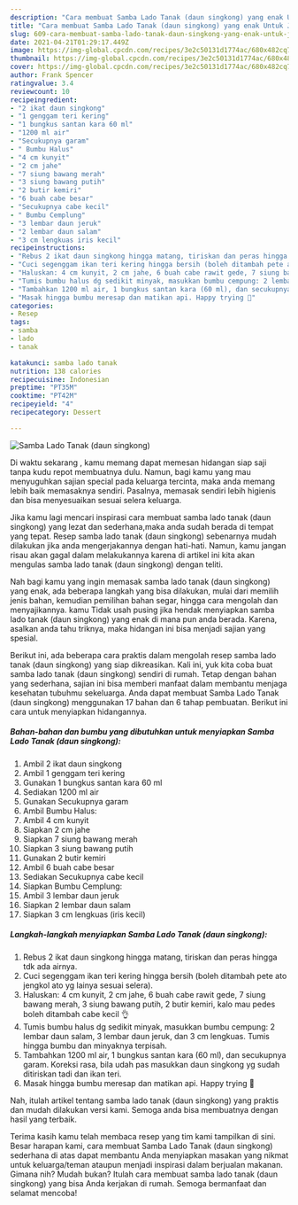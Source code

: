 ```yaml
---
description: "Cara membuat Samba Lado Tanak (daun singkong) yang enak Untuk Jualan"
title: "Cara membuat Samba Lado Tanak (daun singkong) yang enak Untuk Jualan"
slug: 609-cara-membuat-samba-lado-tanak-daun-singkong-yang-enak-untuk-jualan
date: 2021-04-21T01:29:17.449Z
image: https://img-global.cpcdn.com/recipes/3e2c50131d1774ac/680x482cq70/samba-lado-tanak-daun-singkong-foto-resep-utama.jpg
thumbnail: https://img-global.cpcdn.com/recipes/3e2c50131d1774ac/680x482cq70/samba-lado-tanak-daun-singkong-foto-resep-utama.jpg
cover: https://img-global.cpcdn.com/recipes/3e2c50131d1774ac/680x482cq70/samba-lado-tanak-daun-singkong-foto-resep-utama.jpg
author: Frank Spencer
ratingvalue: 3.4
reviewcount: 10
recipeingredient:
- "2 ikat daun singkong"
- "1 genggam teri kering"
- "1 bungkus santan kara 60 ml"
- "1200 ml air"
- "Secukupnya garam"
- " Bumbu Halus"
- "4 cm kunyit"
- "2 cm jahe"
- "7 siung bawang merah"
- "3 siung bawang putih"
- "2 butir kemiri"
- "6 buah cabe besar"
- "Secukupnya cabe kecil"
- " Bumbu Cemplung"
- "3 lembar daun jeruk"
- "2 lembar daun salam"
- "3 cm lengkuas iris kecil"
recipeinstructions:
- "Rebus 2 ikat daun singkong hingga matang, tiriskan dan peras hingga tdk ada airnya."
- "Cuci segenggam ikan teri kering hingga bersih (boleh ditambah pete ato jengkol ato yg lainya sesuai selera)."
- "Haluskan: 4 cm kunyit, 2 cm jahe, 6 buah cabe rawit gede, 7 siung bawang merah, 3 siung bawang putih, 2 butir kemiri, kalo mau pedes boleh ditambah cabe kecil 👌"
- "Tumis bumbu halus dg sedikit minyak, masukkan bumbu cempung: 2 lembar daun salam, 3 lembar daun jeruk, dan 3 cm lengkuas. Tumis hingga bumbu dan minyaknya terpisah."
- "Tambahkan 1200 ml air, 1 bungkus santan kara (60 ml), dan secukupnya garam. Koreksi rasa, bila udah pas masukkan daun singkong yg sudah ditiriskan tadi dan ikan teri."
- "Masak hingga bumbu meresap dan matikan api. Happy trying 🤗"
categories:
- Resep
tags:
- samba
- lado
- tanak

katakunci: samba lado tanak 
nutrition: 138 calories
recipecuisine: Indonesian
preptime: "PT35M"
cooktime: "PT42M"
recipeyield: "4"
recipecategory: Dessert

---
```



![Samba Lado Tanak (daun singkong)](https://img-global.cpcdn.com/recipes/3e2c50131d1774ac/680x482cq70/samba-lado-tanak-daun-singkong-foto-resep-utama.jpg)

Di waktu  sekarang , kamu memang dapat memesan hidangan siap saji tanpa kudu repot membuatnya dulu. Namun, bagi kamu yang mau menyuguhkan sajian special pada keluarga tercinta, maka anda memang lebih baik memasaknya sendiri. Pasalnya, memasak sendiri lebih higienis dan bisa menyesuaikan sesuai selera keluarga.

Jika kamu lagi mencari inspirasi cara membuat samba lado tanak (daun singkong) yang lezat dan sederhana,maka anda sudah berada di tempat yang tepat. Resep samba lado tanak (daun singkong)  sebenarnya mudah dilakukan jika anda mengerjakannya dengan hati-hati. Namun, kamu jangan risau akan gagal dalam melakukannya 
karena di artikel ini kita akan mengulas samba lado tanak (daun singkong) dengan teliti.  



Nah bagi kamu yang ingin memasak samba lado tanak (daun singkong) yang enak, ada beberapa langkah yang bisa dilakukan, mulai dari memilih jenis bahan, kemudian pemilihan bahan segar, hingga cara mengolah dan menyajikannya. kamu Tidak usah pusing jika hendak menyiapkan samba lado tanak (daun singkong) yang enak di mana pun anda berada. Karena, asalkan anda  tahu triknya, maka hidangan ini bisa menjadi sajian yang spesial.

Berikut ini, ada beberapa cara praktis  dalam mengolah resep samba lado tanak (daun singkong) yang siap dikreasikan. Kali ini, yuk kita coba buat samba lado tanak (daun singkong) sendiri di rumah. Tetap dengan bahan yang sederhana, sajian ini bisa memberi manfaat dalam membantu menjaga kesehatan tubuhmu sekeluarga. Anda dapat membuat Samba Lado Tanak (daun singkong) menggunakan 17 bahan dan 6 tahap pembuatan. Berikut ini cara untuk menyiapkan hidangannya.

<!--inarticleads1-->

##### Bahan-bahan dan bumbu yang dibutuhkan untuk menyiapkan Samba Lado Tanak (daun singkong):

1. Ambil 2 ikat daun singkong
1. Ambil 1 genggam teri kering
1. Gunakan 1 bungkus santan kara 60 ml
1. Sediakan 1200 ml air
1. Gunakan Secukupnya garam
1. Ambil  Bumbu Halus:
1. Ambil 4 cm kunyit
1. Siapkan 2 cm jahe
1. Siapkan 7 siung bawang merah
1. Siapkan 3 siung bawang putih
1. Gunakan 2 butir kemiri
1. Ambil 6 buah cabe besar
1. Sediakan Secukupnya cabe kecil
1. Siapkan  Bumbu Cemplung:
1. Ambil 3 lembar daun jeruk
1. Siapkan 2 lembar daun salam
1. Siapkan 3 cm lengkuas (iris kecil)




<!--inarticleads2-->

##### Langkah-langkah menyiapkan Samba Lado Tanak (daun singkong):

1. Rebus 2 ikat daun singkong hingga matang, tiriskan dan peras hingga tdk ada airnya.
1. Cuci segenggam ikan teri kering hingga bersih (boleh ditambah pete ato jengkol ato yg lainya sesuai selera).
1. Haluskan: 4 cm kunyit, 2 cm jahe, 6 buah cabe rawit gede, 7 siung bawang merah, 3 siung bawang putih, 2 butir kemiri, kalo mau pedes boleh ditambah cabe kecil 👌
1. Tumis bumbu halus dg sedikit minyak, masukkan bumbu cempung: 2 lembar daun salam, 3 lembar daun jeruk, dan 3 cm lengkuas. Tumis hingga bumbu dan minyaknya terpisah.
1. Tambahkan 1200 ml air, 1 bungkus santan kara (60 ml), dan secukupnya garam. Koreksi rasa, bila udah pas masukkan daun singkong yg sudah ditiriskan tadi dan ikan teri.
1. Masak hingga bumbu meresap dan matikan api. Happy trying 🤗




Nah, itulah artikel tentang  samba lado tanak (daun singkong)  yang praktis dan mudah dilakukan versi kami. Semoga anda bisa membuatnya dengan hasil yang terbaik. 

Terima kasih kamu telah membaca resep yang tim kami tampilkan di sini. Besar harapan kami, cara membuat  Samba Lado Tanak (daun singkong) sederhana di atas dapat membantu Anda menyiapkan masakan yang nikmat untuk keluarga/teman ataupun menjadi inspirasi dalam berjualan makanan. Gimana nih? Mudah bukan? Itulah cara membuat samba lado tanak (daun singkong) yang bisa Anda kerjakan di rumah. Semoga bermanfaat dan selamat mencoba!

